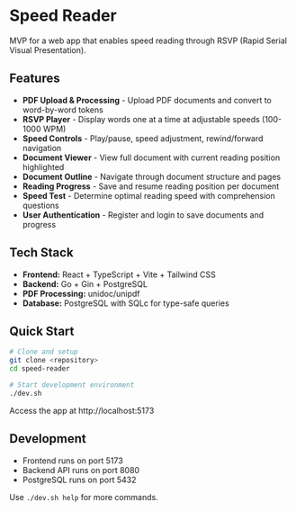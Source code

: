 # Speed Reader

MVP for a web app that enables speed reading through RSVP (Rapid Serial Visual Presentation).

## Features

- **PDF Upload & Processing** - Upload PDF documents and convert to word-by-word tokens
- **RSVP Player** - Display words one at a time at adjustable speeds (100-1000 WPM)
- **Speed Controls** - Play/pause, speed adjustment, rewind/forward navigation
- **Document Viewer** - View full document with current reading position highlighted
- **Document Outline** - Navigate through document structure and pages
- **Reading Progress** - Save and resume reading position per document
- **Speed Test** - Determine optimal reading speed with comprehension questions
- **User Authentication** - Register and login to save documents and progress

## Tech Stack

- **Frontend:** React + TypeScript + Vite + Tailwind CSS
- **Backend:** Go + Gin + PostgreSQL
- **PDF Processing:** unidoc/unipdf
- **Database:** PostgreSQL with SQLc for type-safe queries

## Quick Start

```bash
# Clone and setup
git clone <repository>
cd speed-reader

# Start development environment
./dev.sh
```

Access the app at http://localhost:5173

## Development

- Frontend runs on port 5173
- Backend API runs on port 8080
- PostgreSQL runs on port 5432

Use `./dev.sh help` for more commands.